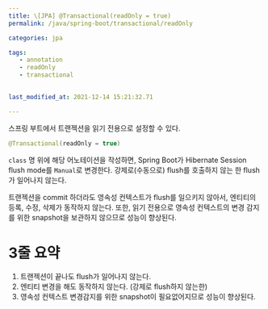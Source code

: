 ```yaml
---
title: \[JPA] @Transactional(readOnly = true)
permalink: /java/spring-boot/transactional/readOnly

categories: jpa

tags:
   - annotation
   - readOnly
   - transactional
   

last_modified_at: 2021-12-14 15:21:32.71 

---
```


스프링 부트에서 트랜젝션을 읽기 전용으로 설정할 수 있다.

```java
@Transactional(readOnly = true)
```

`class` 명 위에 해당 어노테이션을 작성하면, Spring Boot가 Hibernate Session flush mode를 `Manual`로 변경한다. 강제로(수동으로) flush를 호출하지 않는 한 flush가 일어나지 않는다.

트랜젝션을 commit 하더라도 영속성 컨텍스트가 flush를 일으키지 않아서, 엔티티의 등록, 수정, 삭제가 동작하지 않는다. 또한, 읽기 전용으로 영속성 컨텍스트의 변경 감지를 위한 snapshot을 보관하지 않으므로 성능이 향상된다.

# 3줄 요약

1. 트랜젝션이 끝나도 flush가 일어나지 않는다.
2. 엔티티 변경을 해도 동작하지 않는다. (강제로 flush하지 않는한)
3. 영속성 컨텍스트 변경감지를 위한 snapshot이 필요없어지므로 성능이 향상된다.
